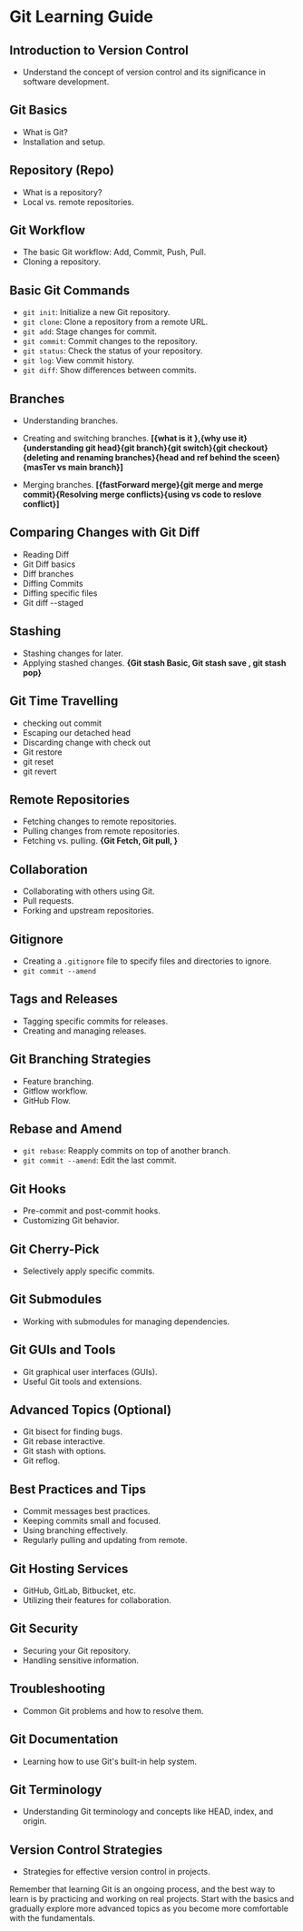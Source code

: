 # Git Learning Guide

## Introduction to Version Control

- Understand the concept of version control and its significance in software development.

## Git Basics

- What is Git?
- Installation and setup.

## Repository (Repo)

- What is a repository?
- Local vs. remote repositories.

## Git Workflow

- The basic Git workflow: Add, Commit, Push, Pull.
- Cloning a repository.

## Basic Git Commands

- `git init`: Initialize a new Git repository.
- `git clone`: Clone a repository from a remote URL.
- `git add`: Stage changes for commit.
- `git commit`: Commit changes to the repository.
- `git status`: Check the status of your repository.
- `git log`: View commit history.
- `git diff`: Show differences between commits.

## Branches

- Understanding branches. 
- Creating and switching branches.
**[{what is it },{why use it}{understanding git head}{git branch}{git switch}{git checkout}{deleting and renaming branches}{head and ref behind the sceen}{masTer vs main branch}]**

- Merging branches.
**[{fastForward merge}{git merge and merge commit}{Resolving merge conflicts}{using vs code to reslove conflict}]**

## Comparing Changes with Git Diff

- Reading Diff
- Git Diff basics
- Diff branches
- Diffing Commits
- Diffing specific files
- Git diff --staged

## Stashing

- Stashing changes for later.
- Applying stashed changes.
**{Git stash Basic, Git stash save , git stash pop}**

## Git Time Travelling
- checking out commit 
- Escaping our detached head
- Discarding change with check out
- Git restore
- git reset
- git revert

## Remote Repositories

- Fetching changes to remote repositories.
- Pulling changes from remote repositories.
- Fetching vs. pulling.
**{Git Fetch, Git pull, }**

## Collaboration

- Collaborating with others using Git.
- Pull requests.
- Forking and upstream repositories.


## Gitignore

- Creating a `.gitignore` file to specify files and directories to ignore.
- `git commit --amend`

## Tags and Releases

- Tagging specific commits for releases.
- Creating and managing releases.



## Git Branching Strategies

- Feature branching.
- Gitflow workflow.
- GitHub Flow.

## Rebase and Amend

- `git rebase`: Reapply commits on top of another branch.
- `git commit --amend`: Edit the last commit.

## Git Hooks

- Pre-commit and post-commit hooks.
- Customizing Git behavior.

## Git Cherry-Pick

- Selectively apply specific commits.

## Git Submodules

- Working with submodules for managing dependencies.

## Git GUIs and Tools

- Git graphical user interfaces (GUIs).
- Useful Git tools and extensions.

## Advanced Topics (Optional)

- Git bisect for finding bugs.
- Git rebase interactive.
- Git stash with options.
- Git reflog.

## Best Practices and Tips

- Commit messages best practices.
- Keeping commits small and focused.
- Using branching effectively.
- Regularly pulling and updating from remote.

## Git Hosting Services

- GitHub, GitLab, Bitbucket, etc.
- Utilizing their features for collaboration.

## Git Security

- Securing your Git repository.
- Handling sensitive information.

## Troubleshooting

- Common Git problems and how to resolve them.

## Git Documentation

- Learning how to use Git's built-in help system.

## Git Terminology

- Understanding Git terminology and concepts like HEAD, index, and origin.

## Version Control Strategies

- Strategies for effective version control in projects.

Remember that learning Git is an ongoing process, and the best way to learn is by practicing and working on real projects. Start with the basics and gradually explore more advanced topics as you become more comfortable with the fundamentals.
